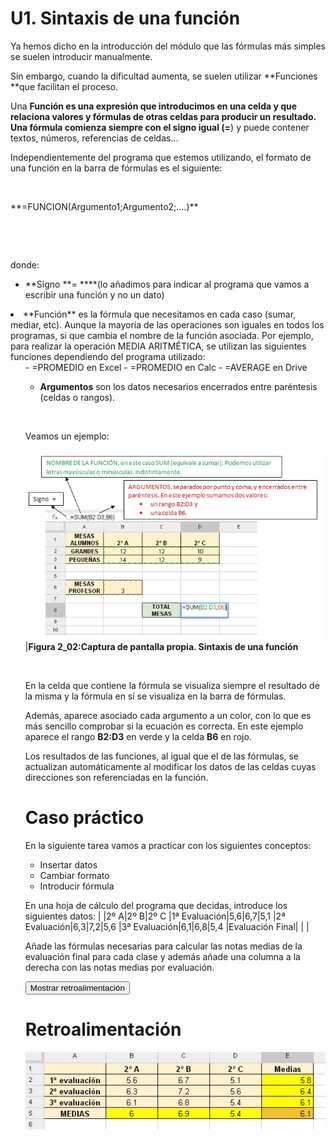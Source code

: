
# U1. Sintaxis de una función

Ya hemos dicho en la introducción del módulo que las fórmulas más simples se suelen introducir manualmente.

Sin embargo, cuando la dificultad aumenta, se suelen utilizar **Funciones **que facilitan el proceso.

Una **Función **es una expresión que introducimos en una celda y que relaciona valores y fórmulas de otras celdas para producir un resultado.  Una fórmula comienza siempre con el signo igual (**=**) y puede contener textos, números, referencias de celdas...

Independientemente del programa que estemos utilizando, el formato de una función en la barra de fórmulas es el siguiente:

 
<td style="text-align: center;">**=FUNCION(Argumento1;Argumento2;….)**</td>

 

 

donde:

- **Signo **= ****(lo añadimos para indicar al programa que vamos a escribir una función y no un dato)

<li>**Función** es la fórmula que necesitamos en cada caso (sumar, mediar, etc). Aunque la mayoría de las operaciones son iguales en todos los programas, si que cambia el nombre de la función asociada. Por ejemplo, para realizar la operación MEDIA ARITMÉTICA, se utilizan las siguientes funciones dependiendo del programa utilizado:
<ul>
- =PROMEDIO en Excel
- =PROMEDIO en Calc
- =AVERAGE en Drive

- **Argumentos** son los datos necesarios encerrados entre paréntesis (celdas o rangos).      

 

Veamos un ejemplo:

![](img/Figura_2_02.jpg)
|**Figura 2_02:Captura de pantalla propia. Sintaxis de una función**

 

En la celda que contiene la fórmula se visualiza siempre el resultado de la misma y la fórmula en sí se visualiza en la barra de fórmulas.

Además, aparece asociado cada argumento a un color, con lo que es más sencillo comprobar si la ecuación es correcta. En este ejemplo aparece el rango **B2:D3** en verde y la celda **B6** en rojo.

Los resultados de las funciones, al igual que el de las fórmulas, se actualizan automáticamente al modificar los datos de las celdas cuyas direcciones son referenciadas en la función.

# Caso práctico

En la siguiente tarea vamos a practicar con los siguientes conceptos:

- Insertar datos
- Cambiar formato
- Introducir fórmula

En una hoja de cálculo del programa que decidas, introduce los siguientes datos:
| |2º A|2º B|2º C
|1ª Evaluación|5,6|6,7|5,1
|2ª Evaluación|6,3|7,2|5,6
|3ª Evaluación|6,1|6,8|5,4
|Evaluación Final| | | 

Añade las fórmulas necesarias para calcular las notas medias de la evaluación final para cada clase y además añade una columna a la derecha con las notas medias por evaluación.

<script type="text/javascript">var feedbackquesFeedback0b42text = "Mostrar retroalimentación";</script><input class="feedbackbutton" name="toggle-feedback-quesFeedback0b42" onclick="$exe.toggleFeedback(this,true);return false" type="button" value="Mostrar retroalimentación"/>

# Retroalimentación


![](img/Figura_2_03.jpg)


